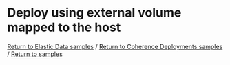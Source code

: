 # Deploy using external volume mapped to the host

[Return to Elastic Data samples](../) / [Return to Coherence Deployments samples](../../) / [Return to samples](../../../README.md#list-of-samples)
